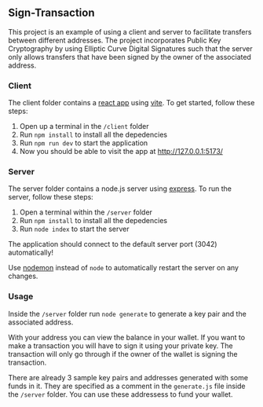 ## Sign-Transaction

This project is an example of using a client and server to facilitate transfers between different addresses. The project incorporates Public Key Cryptography by using Elliptic Curve Digital Signatures such that the server only allows transfers that have been signed by the owner of the associated address.

### Client

The client folder contains a [react app](https://reactjs.org/) using [vite](https://vitejs.dev/). To get started, follow these steps:

1. Open up a terminal in the `/client` folder
2. Run `npm install` to install all the depedencies
3. Run `npm run dev` to start the application 
4. Now you should be able to visit the app at http://127.0.0.1:5173/

### Server

The server folder contains a node.js server using [express](https://expressjs.com/). To run the server, follow these steps:

1. Open a terminal within the `/server` folder 
2. Run `npm install` to install all the depedencies 
3. Run `node index` to start the server 

The application should connect to the default server port (3042) automatically! 

Use [nodemon](https://www.npmjs.com/package/nodemon) instead of `node` to automatically restart the server on any changes.

### Usage
Inside the `/server` folder run `node generate` to generate a key pair and the associated address.

With your address you can view the balance in your wallet. If you want to make a transaction you will have to sign it using your private key. The transaction will only go through if the owner of the wallet is signing the transaction.

There are already 3 sample key pairs and addresses generated with some funds in it. They are specified as a comment in the `generate.js` file inside the `/server` folder. You can use these addressess to fund your wallet.
